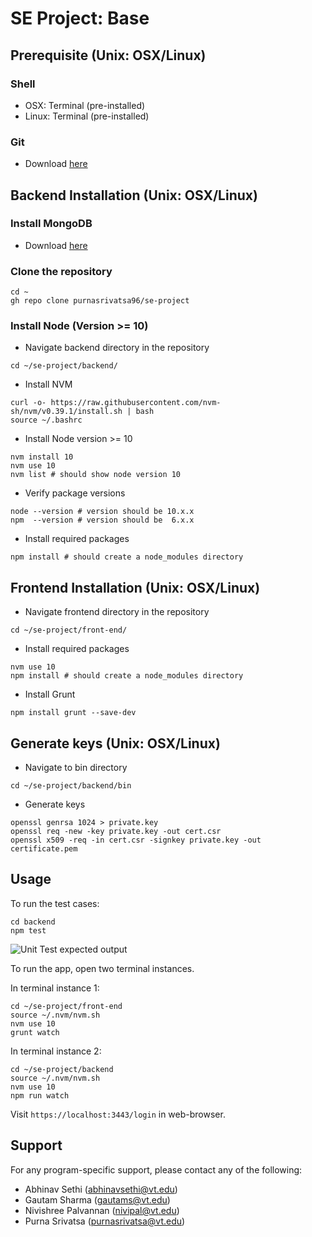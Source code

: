 # SE Project: Base

## Prerequisite (Unix: OSX/Linux)
### Shell
- OSX:   Terminal (pre-installed)
- Linux: Terminal (pre-installed)
### Git
- Download [here](https://git-scm.com/downloads)

## Backend Installation (Unix: OSX/Linux)
### Install MongoDB
- Download [here](https://www.mongodb.com/docs/manual/installation/)
### Clone the repository
```
cd ~
gh repo clone purnasrivatsa96/se-project
```
### Install Node (Version >= 10)
- Navigate backend directory in the repository
```
cd ~/se-project/backend/
```
- Install NVM
```
curl -o- https://raw.githubusercontent.com/nvm-sh/nvm/v0.39.1/install.sh | bash
source ~/.bashrc
```
- Install Node version >= 10
```
nvm install 10
nvm use 10
nvm list # should show node version 10
```
- Verify package versions
```
node --version # version should be 10.x.x
npm  --version # version should be  6.x.x
```
- Install required packages
```
npm install # should create a node_modules directory
```
## Frontend Installation (Unix: OSX/Linux)
- Navigate frontend directory in the repository
```
cd ~/se-project/front-end/
```
- Install required packages
```
nvm use 10
npm install # should create a node_modules directory
```
- Install Grunt
```
npm install grunt --save-dev
```

## Generate keys (Unix: OSX/Linux)
- Navigate to bin directory
```
cd ~/se-project/backend/bin
```
- Generate keys
```
openssl genrsa 1024 > private.key
openssl req -new -key private.key -out cert.csr
openssl x509 -req -in cert.csr -signkey private.key -out certificate.pem
```

## Usage
To run the test cases:

```
cd backend
npm test
```

![Unit Test expected output](test_images/Dragster.png)

To run the app, open two terminal instances.

In terminal instance 1:
```
cd ~/se-project/front-end
source ~/.nvm/nvm.sh
nvm use 10
grunt watch
```

In terminal instance 2:
```
cd ~/se-project/backend
source ~/.nvm/nvm.sh
nvm use 10
npm run watch
```

Visit `https://localhost:3443/login` in web-browser.

## Support
For any program-specific support, please contact any of the following:
- Abhinav Sethi (abhinavsethi@vt.edu)
- Gautam Sharma (gautams@vt.edu)
- Nivishree Palvannan (nivipal@vt.edu)
- Purna Srivatsa (purnasrivatsa@vt.edu)
